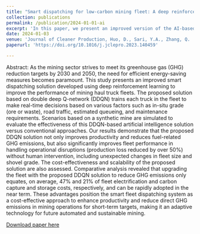```yaml
---
title: "Smart dispatching for low-carbon mining fleet: A deep reinforcement learning approach"
collection: publications
permalink: /publication/2024-01-01-ai
excerpt: 'In this paper, we present an improved version of the AI-based (deep Q-network) smart dispatching system for reducing GHG emissions from mining fleets, we also highlight AI's low cost and near-term feasibility in decarbonization as compared to electrification and carbon capture storage'
date: 2024-01-03
venue: 'Journal of Cleaner Production, Huo, D., Sari, Y.A., Zhang, Q. '
paperurl: 'https://doi.org/10.1016/j.jclepro.2023.140459'

---
```

Abstract: As the mining sector strives to meet its greenhouse gas (GHG) reduction targets by 2030 and 2050, the need for efficient energy-saving measures becomes paramount. This study presents an improved smart dispatching solution developed using deep reinforcement learning to improve the performance of mining haul truck fleets. The proposed solution based on double deep Q-network (DDQN) trains each truck in the fleet to make real-time decisions based on various factors such as in-situ grade (ore or waste), road traffic, estimated queueing, and maintenance requirements. Scenarios based on a synthetic mine are simulated to evaluate the effectiveness of this DDQN-based artificial intelligence solution versus conventional approaches. Our results demonstrate that the proposed DDQN solution not only improves productivity and reduces fuel-related GHG emissions, but also significantly improves fleet performance in handling operational disruptions (production loss reduced by over 50%) without human intervention, including unexpected changes in fleet size and shovel grade. The cost-effectiveness and scalability of the proposed solution are also assessed. Comparative analysis revealed that upgrading the fleet with the proposed DDQN solution to reduce GHG emissions only equates, on average, 47% and 21% of fleet electrification and carbon capture and storage costs, respectively, and can be rapidly adopted in the near term. These advantages position the smart fleet dispatching system as a cost-effective approach to enhance productivity and reduce direct GHG emissions in mining operations for short-term targets, making it an adaptive technology for future automated and sustainable mining.

[Download paper here](https://doi.org/10.1016/j.jclepro.2023.140459)


